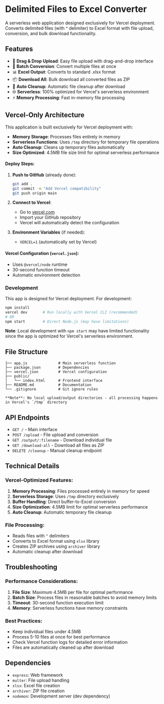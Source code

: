 # Delimited Files to Excel Converter

A serverless web application designed exclusively for Vercel deployment. Converts delimited files (with ^ delimiter) to Excel format with file upload, conversion, and bulk download functionality.

## Features

- 📁 **Drag & Drop Upload**: Easy file upload with drag-and-drop interface
- 🔄 **Batch Conversion**: Convert multiple files at once
- 📊 **Excel Output**: Converts to standard .xlsx format
- 📦 **Download All**: Bulk download all converted files as ZIP
- 🧹 **Auto Cleanup**: Automatic file cleanup after download
- 🌐 **Serverless**: 100% optimized for Vercel's serverless environment
- ⚡ **Memory Processing**: Fast in-memory file processing

## Vercel-Only Architecture

This application is built exclusively for Vercel deployment with:

- **Memory Storage**: Processes files entirely in memory
- **Serverless Functions**: Uses `/tmp` directory for temporary file operations
- **Auto Cleanup**: Cleans up temporary files automatically
- **Size Optimized**: 4.5MB file size limit for optimal serverless performance

#### Deploy Steps:

1. **Push to GitHub** (already done):
   ```bash
   git add .
   git commit -m "Add Vercel compatibility"
   git push origin main
   ```

2. **Connect to Vercel**:
   - Go to [vercel.com](https://vercel.com)
   - Import your GitHub repository
   - Vercel will automatically detect the configuration

3. **Environment Variables** (if needed):
   - `VERCEL=1` (automatically set by Vercel)

#### Vercel Configuration (`vercel.json`):
- Uses `@vercel/node` runtime
- 30-second function timeout
- Automatic environment detection

### Development

This app is designed for Vercel deployment. For development:

```bash
npm install
vercel dev       # Run locally with Vercel CLI (recommended)
# OR
npm start        # Direct Node.js (may have limitations)
```

**Note**: Local development with `npm start` may have limited functionality since the app is optimized for Vercel's serverless environment.

## File Structure

```
├── app.js              # Main serverless function
├── package.json        # Dependencies
├── vercel.json         # Vercel configuration
├── public/
│   └── index.html      # Frontend interface
├── README.md           # Documentation
└── .gitignore          # Git ignore rules

**Note**: No local upload/output directories - all processing happens in Vercel's `/tmp` directory
```

## API Endpoints

- `GET /` - Main interface
- `POST /upload` - File upload and conversion
- `GET /output/:filename` - Download individual file
- `GET /download-all` - Download all files as ZIP
- `DELETE /cleanup` - Manual cleanup endpoint

## Technical Details

### Vercel-Optimized Features:

1. **Memory Processing**: Files processed entirely in memory for speed
2. **Serverless Storage**: Uses `/tmp` directory exclusively
3. **Buffer Handling**: Direct buffer-to-Excel conversion
4. **Size Optimization**: 4.5MB limit for optimal serverless performance
5. **Auto Cleanup**: Automatic temporary file cleanup

### File Processing:

- Reads files with `^` delimiters
- Converts to Excel format using `xlsx` library
- Creates ZIP archives using `archiver` library
- Automatic cleanup after download

## Troubleshooting

### Performance Considerations:

1. **File Size**: Maximum 4.5MB per file for optimal performance
2. **Batch Size**: Process files in reasonable batches to avoid memory limits
3. **Timeout**: 30-second function execution limit
4. **Memory**: Serverless functions have memory constraints

### Best Practices:

- Keep individual files under 4.5MB
- Process 5-10 files at once for best performance  
- Check Vercel function logs for detailed error information
- Files are automatically cleaned up after download

## Dependencies

- `express`: Web framework
- `multer`: File upload handling
- `xlsx`: Excel file creation
- `archiver`: ZIP file creation
- `nodemon`: Development server (dev dependency)